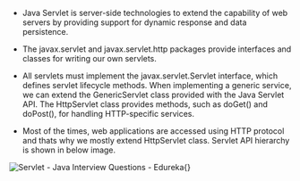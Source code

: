 - Java Servlet is server-side technologies to extend the capability of
  web servers by providing support for dynamic response and data
  persistence.

- The javax.servlet and javax.servlet.http packages provide interfaces
  and classes for writing our own servlets.

- All servlets must implement the javax.servlet.Servlet interface,
  which defines servlet lifecycle methods. When implementing a generic
  service, we can extend the GenericServlet class provided with the
  Java Servlet API. The HttpServlet class provides methods, such as
  doGet() and doPost(), for handling HTTP-specific services.

- Most of the times, web applications are accessed using HTTP protocol
  and thats why we mostly extend HttpServlet class. Servlet API
  hierarchy is shown in below image.

![Servlet - Java Interview Questions -
Edureka](image104.png){}